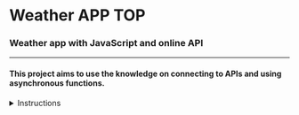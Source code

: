 # Weather APP TOP

### Weather app with JavaScript and online API

---
#### This project aims to use the knowledge on connecting to APIs and using asynchronous functions.

<details>
<summary>Instructions</summary>

  <h3>Assignment</h3>

  <div>
    <ol>
      <li>Set up a blank HTML document with the appropriate links to your JavaScript and CSS files.</li>
      <li>Write the functions that hit the API. You’re going to want functions that can take a location and return the weather data for that location. For now, just <code>console.log()</code> the information.</li>
      <li>Write the functions that <em>process</em> the JSON data you’re getting from the API and return an object with only the data you require for your app.</li>
      <li>Set up a simple form that will let users input their location and will fetch the weather info (still just <code>console.log()</code> it).</li>
      <li>Display the information on your webpage!</li>
      <li>Add any styling you like!</li>
      <li>Optional: add a ‘loading’ component that displays from the time the form is submitted until the information comes back from the API.</li>
      <li>Push that baby to github and share your solution below!</li>
    </ol>
  </div>

